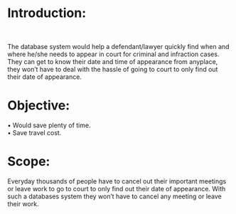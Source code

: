 <h1>Introduction:</h1> <br>
<p>The database system would help a defendant/lawyer quickly find when and where he/she needs to appear in court for criminal and infraction cases. They can get to know their date and time of appearance from anyplace, they won’t have to deal with the hassle of going to court to only find out their date of appearance.<p>
<h1>Objective:</h1>
<p>•	Would save plenty of time. <br>
•	Save travel cost.</p>
<h1>Scope:</h1> 
<p>Everyday thousands of people have to cancel out their important meetings or leave work to go to court to only find out their date of appearance. With such a databases system they won’t have to cancel any meeting or leave their work.</p>
